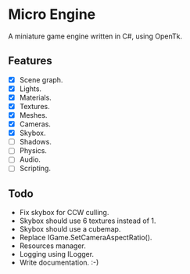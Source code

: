 # Micro Engine

A miniature game engine written in C#, using OpenTk.


## Features

- [x] Scene graph.
- [x] Lights.
- [x] Materials.
- [x] Textures.
- [x] Meshes.
- [x] Cameras.
- [x] Skybox. 
- [ ] Shadows.
- [ ] Physics.
- [ ] Audio.
- [ ] Scripting.

## Todo

- Fix skybox for CCW culling.
- Skybox should use 6 textures instead of 1.
- Skybox should use a cubemap.
- Replace IGame.SetCameraAspectRatio().
- Resources manager.
- Logging using ILogger.
- Write documentation. :-)
